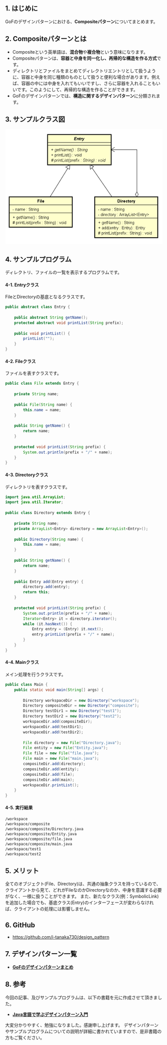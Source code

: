 ## 1. はじめに
GoFのデザインパターンにおける、**Compositeパターン**についてまとめます。

## 2. Compositeパターンとは
- Compositeという英単語は、**混合物**や**複合物**という意味になります。
- Compositeパターンは、**容器と中身を同一化し、再帰的な構造を作る方式**です。
- ディレクトリとファイルをまとめてディレクトリエントリとして扱うように、容器と中身を同じ種類のものとして扱うと便利な場合があります。例えば、容器の中には中身を入れてもいいですし、さらに容器を入れることもいいです。このようにして、再帰的な構造を作ることができます。
- GoFのデザインパターンでは、**構造に関するデザインパターン**に分類されます。

## 3. サンプルクラス図
![](./images/Composite.PNG)

## 4. サンプルプログラム
ディレクトリ、ファイルの一覧を表示するプログラムです。

#### 4-1. Entryクラス
FileとDirectoryの基底となるクラスです。

```java:Entry.java
public abstract class Entry {

	public abstract String getName();
	protected abstract void printList(String prefix);

	public void printList() {
		printList("");
	}
}
```

#### 4-2. Fileクラス
ファイルを表すクラスです。

```java:File.java
public class File extends Entry {

	private String name;

	public File(String name) {
		this.name = name;
	}

	public String getName() {
		return name;
	}

	protected void printList(String prefix) {
		System.out.println(prefix + "/" + name);
	}
}
```

#### 4-3. Directoryクラス
ディレクトリを表すクラスです。

```java:Directory.java
import java.util.ArrayList;
import java.util.Iterator;

public class Directory extends Entry {

	private String name;
	private ArrayList<Entry> directory = new ArrayList<Entry>();

	public Directory(String name) {
		this.name = name;
	}

	public String getName() {
		return name;
	}

	public Entry add(Entry entry) {
		directory.add(entry);
		return this;
	}

	protected void printList(String prefix) {
		System.out.println(prefix + "/" + name);
		Iterator<Entry> it = directory.iterator();
		while (it.hasNext()) {
			Entry entry = (Entry) it.next();
			entry.printList(prefix + "/" + name);
		}
	}
}
```

#### 4-4. Mainクラス
メイン処理を行うクラスです。

```java:Main.java
public class Main {
	public static void main(String[] args) {

		Directory workspaceDir = new Directory("workspace");
		Directory compositeDir = new Directory("composite");
		Directory testDir1 = new Directory("test1");
		Directory testDir2 = new Directory("test2");
		workspaceDir.add(compositeDir);
		workspaceDir.add(testDir1);
		workspaceDir.add(testDir2);

		File directory = new File("Directory.java");
		File entity = new File("Entity.java");
		File file = new File("file.java");
		File main = new File("main.java");
		compositeDir.add(directory);
		compositeDir.add(entity);
		compositeDir.add(file);
		compositeDir.add(main);
		workspaceDir.printList();
	}
}
```

#### 4-5. 実行結果
```
/workspace
/workspace/composite
/workspace/composite/Directory.java
/workspace/composite/Entity.java
/workspace/composite/file.java
/workspace/composite/main.java
/workspace/test1
/workspace/test2
```

## 5. メリット
全てのオブジェクト(File、Directory)は、共通の抽象クラスを持っているので、クライアントから見て、どれがFileなのかDirectoryなのか、中身を意識する必要がなく、一様に扱うことができます。
また、新たなクラス(例：SymbolicLink)を追加した場合でも、基底クラス(Entry)のインターフェースが変わらなければ、クライアントの処理には影響しません。

## 6. GitHub
- https://github.com/i-tanaka730/design_pattern

## 7. デザインパターン一覧
- [**GoFのデザインパターンまとめ**](https://github.com/i-tanaka730/design_pattern/blob/master/docs/GoFのデザインパターンまとめ.md)

## 8. 参考
今回の記事、及びサンプルプログラムは、以下の書籍を元に作成させて頂きました。

- [**Java言語で学ぶデザインパターン入門**](
https://www.amazon.co.jp/%E5%A2%97%E8%A3%9C%E6%94%B9%E8%A8%82%E7%89%88Java%E8%A8%80%E8%AA%9E%E3%81%A7%E5%AD%A6%E3%81%B6%E3%83%87%E3%82%B6%E3%82%A4%E3%83%B3%E3%83%91%E3%82%BF%E3%83%BC%E3%83%B3%E5%85%A5%E9%96%80-%E7%B5%90%E5%9F%8E-%E6%B5%A9/dp/4797327030/ref=sr_1_1?ie=UTF8&qid=1549628781)

大変分かりやすく、勉強になりました。感謝申し上げます。
デザインパターンやサンプルプログラムについての説明が詳細に書かれていますので、是非書籍の方もご覧ください。
